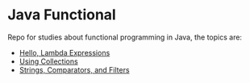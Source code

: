 # Java Functional
Repo for studies about functional programming in Java, the topics are:

* [Hello, Lambda Expressions](https://github.com/robsonoduarte/java-functional/tree/master/hello-lambda-expressions)
* [Using Collections](https://github.com/robsonoduarte/java-functional/tree/master/using-collections)
* [Strings, Comparators, and Filters](https://github.com/robsonoduarte/java-functional/tree/master/strings-comparators-filters)
